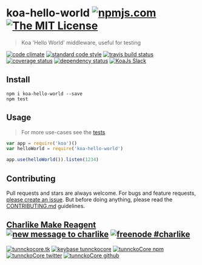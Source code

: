 # koa-hello-world [![npmjs.com][npmjs-img]][npmjs-url] [![The MIT License][license-img]][license-url]

> Koa 'Hello World' middleware, useful for testing

[![code climate][codeclimate-img]][codeclimate-url] [![standard code style][standard-img]][standard-url] [![travis build status][travis-img]][travis-url] [![coverage status][coveralls-img]][coveralls-url] [![dependency status][david-img]][david-url]
<a href="https://communityinviter.com/apps/koa-js/koajs" rel="KoaJs Slack Community">![KoaJs Slack](https://img.shields.io/badge/Koa.Js-Slack%20Channel-Slack.svg?longCache=true&style=for-the-badge)</a>

## Install
```
npm i koa-hello-world --save
npm test
```


## Usage
> For more use-cases see the [tests](./test.js)

```js
var app = require('koa')()
var helloWorld = require('koa-hello-world')

app.use(helloWorld()).listen(1234)
```


## Contributing

Pull requests and stars are always welcome. For bugs and feature requests, [please create an issue](https://github.com/tunnckoCore/koa-hello-world/issues/new).
But before doing anything, please read the [CONTRIBUTING.md](./CONTRIBUTING.md) guidelines.


## [Charlike Make Reagent](http://j.mp/1stW47C) [![new message to charlike][new-message-img]][new-message-url] [![freenode #charlike][freenode-img]][freenode-url]

[![tunnckocore.tk][author-www-img]][author-www-url] [![keybase tunnckocore][keybase-img]][keybase-url] [![tunnckoCore npm][author-npm-img]][author-npm-url] [![tunnckoCore twitter][author-twitter-img]][author-twitter-url] [![tunnckoCore github][author-github-img]][author-github-url]


[npmjs-url]: https://www.npmjs.com/package/koa-hello-world
[npmjs-img]: https://img.shields.io/npm/v/koa-hello-world.svg?label=koa-hello-world

[license-url]: https://github.com/tunnckoCore/koa-hello-world/blob/master/LICENSE.md
[license-img]: https://img.shields.io/badge/license-MIT-blue.svg


[codeclimate-url]: https://codeclimate.com/github/tunnckoCore/koa-hello-world
[codeclimate-img]: https://img.shields.io/codeclimate/github/tunnckoCore/koa-hello-world.svg

[travis-url]: https://travis-ci.org/tunnckoCore/koa-hello-world
[travis-img]: https://img.shields.io/travis/tunnckoCore/koa-hello-world.svg

[coveralls-url]: https://coveralls.io/r/tunnckoCore/koa-hello-world
[coveralls-img]: https://img.shields.io/coveralls/tunnckoCore/koa-hello-world.svg

[david-url]: https://david-dm.org/tunnckoCore/koa-hello-world
[david-img]: https://img.shields.io/david/dev/tunnckoCore/koa-hello-world.svg

[standard-url]: https://github.com/feross/standard
[standard-img]: https://img.shields.io/badge/code%20style-standard-brightgreen.svg


[author-www-url]: http://www.tunnckocore.tk
[author-www-img]: https://img.shields.io/badge/www-tunnckocore.tk-fe7d37.svg

[keybase-url]: https://keybase.io/tunnckocore
[keybase-img]: https://img.shields.io/badge/keybase-tunnckocore-8a7967.svg

[author-npm-url]: https://www.npmjs.com/~tunnckocore
[author-npm-img]: https://img.shields.io/badge/npm-~tunnckocore-cb3837.svg

[author-twitter-url]: https://twitter.com/tunnckoCore
[author-twitter-img]: https://img.shields.io/badge/twitter-@tunnckoCore-55acee.svg

[author-github-url]: https://github.com/tunnckoCore
[author-github-img]: https://img.shields.io/badge/github-@tunnckoCore-4183c4.svg

[freenode-url]: http://webchat.freenode.net/?channels=charlike
[freenode-img]: https://img.shields.io/badge/freenode-%23charlike-5654a4.svg

[new-message-url]: https://github.com/tunnckoCore/messages
[new-message-img]: https://img.shields.io/badge/send%20me-message-green.svg
